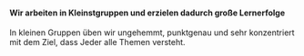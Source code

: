 #### Wir arbeiten in Kleinstgruppen und erzielen dadurch große Lernerfolge

In kleinen Gruppen üben wir ungehemmt, punktgenau und sehr konzentriert mit dem Ziel, dass Jeder alle Themen versteht.